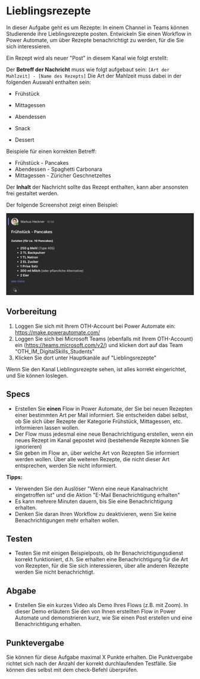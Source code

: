 # Lieblingsrezepte
In dieser Aufgabe geht es um Rezepte: In einem Channel in Teams können Studierende ihre Lieblingsrezepte posten. Entwickeln Sie einen Workflow in Power Automate, um über Rezepte benachrichtigt zu werden, für die Sie sich interessieren.

Ein Rezept wird als neuer "Post" in diesem Kanal wie folgt erstellt: 

Der **Betreff der Nachricht** muss wie folgt aufgebaut sein: ```[Art der Mahlzeit] - [Name des Rezepts]``` Die Art der Mahlzeit muss dabei in der folgenden Auswahl enthalten sein:

* Frühstück

* Mittagessen
* Abendessen
* Snack
* Dessert

Beispiele für einen korrekten Betreff:

* Frühstück - Pancakes
* Abendessen - Spaghetti Carbonara
* Mittagessen - Züricher Geschnetzeltes 

Der **Inhalt** der Nachricht sollte das Rezept enthalten, kann aber ansonsten frei gestaltet werden.

Der folgende Screenshot zeigt einen Beispiel:

![recipe-sample-post](img/recipe-sample-post.png)



## Vorbereitung
1. Loggen Sie sich mit Ihrem OTH-Account bei Power Automate ein: https://make.powerautomate.com/
2. Loggen Sie sich bei Microsoft Teams (ebenfalls mit Ihrem OTH-Account) ein (https://teams.microsoft.com/v2/) und klicken dort auf das Team "OTH_IM_DigitalSkills_Students"
3. Klicken Sie dort unter Hauptkanäle auf "Lieblingsrezepte"

Wenn Sie den Kanal Lieblingsrezepte sehen, ist alles korrekt eingerichtet, und Sie können loslegen.

## Specs
* Erstellen Sie **einen** Flow in Power Automate, der Sie bei neuen Rezepten einer bestimmten Art per Mail informiert. Sie entscheiden dabei selbst, ob Sie sich über Rezepte der Kategorie Frühstück, Mittagessen, etc. informieren lassen wollen.
* Der Flow muss jedesmal eine neue Benachrichtigung erstellen, wenn ein neues Rezept im Kanal gepostet wird (bestehende Rezepte können Sie ignorieren)
* Sie geben im Flow an, über welche Art von Rezepten Sie informiert werden wollen. Über alle weiteren Rezepte, die nicht dieser Art entsprechen, werden Sie nicht informiert.



**Tipps:**

* Verwenden Sie den Auslöser "Wenn eine neue Kanalnachricht eingetroffen ist" und die Aktion "E-Mail Benachrichtigung erhalten"
* Es kann mehrere Minuten dauern, bis Sie eine Benachrichtigung erhalten.
* Denken Sie daran Ihren Workflow zu deaktivieren, wenn Sie keine Benachrichtigungen mehr erhalten wollen.

## Testen

* Testen Sie mit einigen Beispielposts, ob Ihr Benachrichtigungsdienst korrekt funktioniert, d.h. Sie erhalten eine Benachrichtigung für die Art von Rezepten, für die Sie sich interessieren, über alle anderen Rezepte werden Sie nicht benachrichtigt.

## Abgabe
* Erstellen Sie ein kurzes Video als Demo Ihres Flows (z.B. mit Zoom). In dieser Demo erläutern Sie den von Ihnen erstellten Flow in Power Automate und demonstrieren kurz, wie Sie einen Post erstellen und eine Benachrichtigung erhalten. 

## Punktevergabe
Sie können für diese Aufgabe maximal X Punkte erhalten. Die Punktvergabe richtet sich nach der Anzahl der korrekt durchlaufenden Testfälle. Sie können dies selbst mit dem check-Befehl überprüfen.

